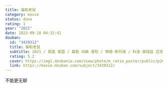 ```yaml
---
title: 猫和老鼠
category: movie
status: done
rating: 1
year: "2021"
date: 2023-09-18 04:32:41
douban:
  id: "3439312"
  title: 猫和老鼠
  subtitle: 2021 / 英国 美国 / 喜剧 动画 冒险 / 蒂姆·斯托瑞 / 科洛·莫瑞兹 迈克尔·佩纳
  rating: 5.2
  cover: https://img1.doubanio.com/view/photo/m_ratio_poster/public/p2632043260.jpg
  link: https://movie.douban.com/subject/3439312/
---
```


不能更无聊
